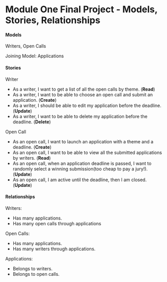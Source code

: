 Module One Final Project - Models, Stories, Relationships
========================

#### Models

Writers, Open Calls 

Joining Model: Applications

#### Stories

Writer
* As a writer, I want to get a list of all the open calls by theme. (**Read**)
* As a writer, I want to be able to choose an open call and submit an application. (**Create**)
* As a writer, I should be able to edit my application before the deadline. (**Update**)
* As a writer, I want to be able to delete my application before the deadline. (**Delete**)

Open Call
* As an open call, I want to launch an application with a theme and a deadline. (**Create**)
* As an open call, I want to be able to view all the submitted applications by writers. (**Read**)
* As an open call, when an application deadline is passed, I want to randomly select a winning submission(too cheap to pay a jury!).  (**Update**)
* As an open call, I am active until the deadline, then I am closed. (**Update**)


#### Relationships

Writers:

* Has many applications.
* Has many open calls through applications

Open Calls:

* Has many applications.
* Has many writers through applications.

Applications:

* Belongs to writers.
* Belongs to open calls.
